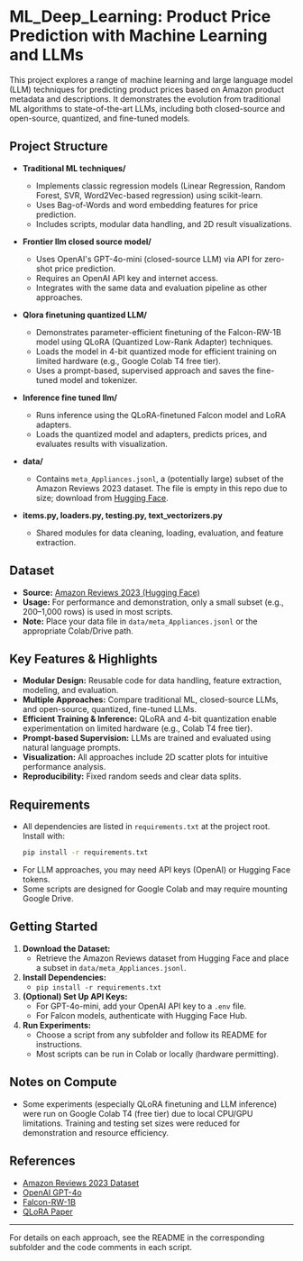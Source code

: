 # ML_Deep_Learning: Product Price Prediction with Machine Learning and LLMs

This project explores a range of machine learning and large language model (LLM) techniques for predicting product prices based on Amazon product metadata and descriptions. It demonstrates the evolution from traditional ML algorithms to state-of-the-art LLMs, including both closed-source and open-source, quantized, and fine-tuned models.

## Project Structure

- **Traditional ML techniques/**
  - Implements classic regression models (Linear Regression, Random Forest, SVR, Word2Vec-based regression) using scikit-learn.
  - Uses Bag-of-Words and word embedding features for price prediction.
  - Includes scripts, modular data handling, and 2D result visualizations.

- **Frontier llm closed source model/**
  - Uses OpenAI's GPT-4o-mini (closed-source LLM) via API for zero-shot price prediction.
  - Requires an OpenAI API key and internet access.
  - Integrates with the same data and evaluation pipeline as other approaches.

- **Qlora finetuning quantized LLM/**
  - Demonstrates parameter-efficient finetuning of the Falcon-RW-1B model using QLoRA (Quantized Low-Rank Adapter) techniques.
  - Loads the model in 4-bit quantized mode for efficient training on limited hardware (e.g., Google Colab T4 free tier).
  - Uses a prompt-based, supervised approach and saves the fine-tuned model and tokenizer.

- **Inference fine tuned llm/**
  - Runs inference using the QLoRA-finetuned Falcon model and LoRA adapters.
  - Loads the quantized model and adapters, predicts prices, and evaluates results with visualization.

- **data/**
  - Contains `meta_Appliances.jsonl`, a (potentially large) subset of the Amazon Reviews 2023 dataset. The file is empty in this repo due to size; download from [Hugging Face](https://huggingface.co/datasets/McAuley-Lab/Amazon-Reviews-2023).

- **items.py, loaders.py, testing.py, text_vectorizers.py**
  - Shared modules for data cleaning, loading, evaluation, and feature extraction.

## Dataset

- **Source:** [Amazon Reviews 2023 (Hugging Face)](https://huggingface.co/datasets/McAuley-Lab/Amazon-Reviews-2023)
- **Usage:** For performance and demonstration, only a small subset (e.g., 200–1,000 rows) is used in most scripts.
- **Note:** Place your data file in `data/meta_Appliances.jsonl` or the appropriate Colab/Drive path.

## Key Features & Highlights

- **Modular Design:** Reusable code for data handling, feature extraction, modeling, and evaluation.
- **Multiple Approaches:** Compare traditional ML, closed-source LLMs, and open-source, quantized, fine-tuned LLMs.
- **Efficient Training & Inference:** QLoRA and 4-bit quantization enable experimentation on limited hardware (e.g., Colab T4 free tier).
- **Prompt-based Supervision:** LLMs are trained and evaluated using natural language prompts.
- **Visualization:** All approaches include 2D scatter plots for intuitive performance analysis.
- **Reproducibility:** Fixed random seeds and clear data splits.

## Requirements

- All dependencies are listed in `requirements.txt` at the project root. Install with:
  ```bash
  pip install -r requirements.txt
  ```
- For LLM approaches, you may need API keys (OpenAI) or Hugging Face tokens.
- Some scripts are designed for Google Colab and may require mounting Google Drive.

## Getting Started

1. **Download the Dataset:**
   - Retrieve the Amazon Reviews dataset from Hugging Face and place a subset in `data/meta_Appliances.jsonl`.
2. **Install Dependencies:**
   - `pip install -r requirements.txt`
3. **(Optional) Set Up API Keys:**
   - For GPT-4o-mini, add your OpenAI API key to a `.env` file.
   - For Falcon models, authenticate with Hugging Face Hub.
4. **Run Experiments:**
   - Choose a script from any subfolder and follow its README for instructions.
   - Most scripts can be run in Colab or locally (hardware permitting).

## Notes on Compute

- Some experiments (especially QLoRA finetuning and LLM inference) were run on Google Colab T4 (free tier) due to local CPU/GPU limitations. Training and testing set sizes were reduced for demonstration and resource efficiency.

## References

- [Amazon Reviews 2023 Dataset](https://huggingface.co/datasets/McAuley-Lab/Amazon-Reviews-2023)
- [OpenAI GPT-4o](https://platform.openai.com/docs/models/gpt-4o)
- [Falcon-RW-1B](https://huggingface.co/tiiuae/falcon-rw-1b)
- [QLoRA Paper](https://arxiv.org/abs/2305.14314)

---

For details on each approach, see the README in the corresponding subfolder and the code comments in each script. 